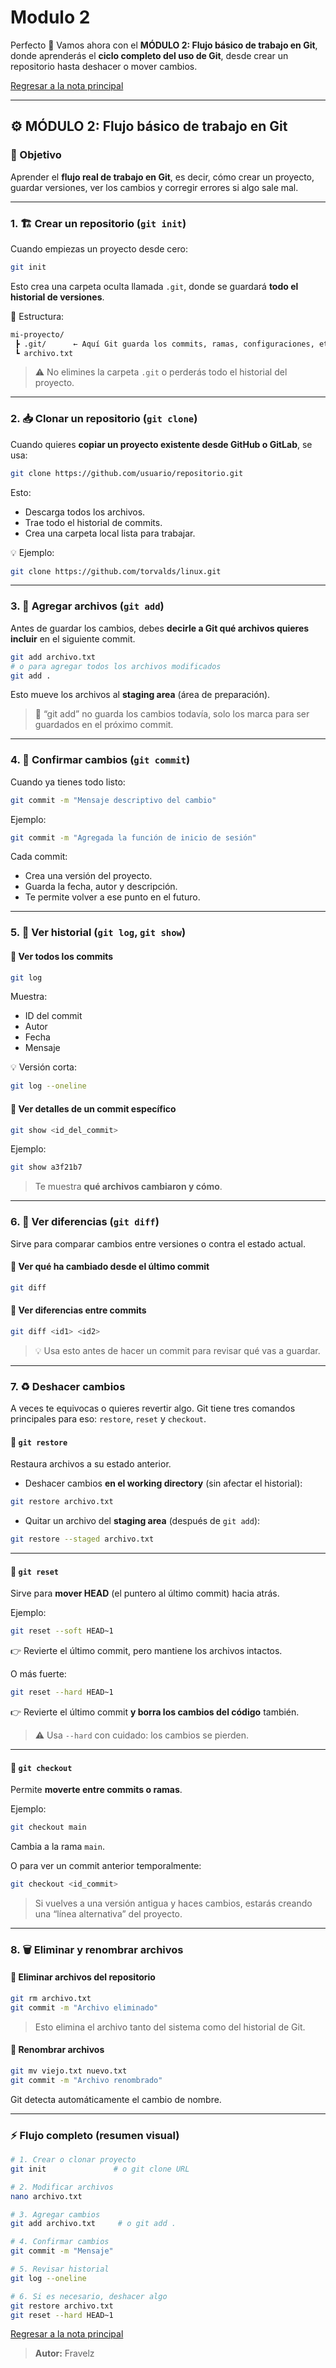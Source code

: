 # Modulo 2

Perfecto 💪
Vamos ahora con el **MÓDULO 2: Flujo básico de trabajo en Git**, donde aprenderás el **ciclo completo del uso de Git**, desde crear un repositorio hasta deshacer o mover cambios.

[Regresar a la nota principal](./../readme.md)

---

## ⚙️ MÓDULO 2: Flujo básico de trabajo en Git

### 🎯 Objetivo

Aprender el **flujo real de trabajo en Git**, es decir, cómo crear un proyecto, guardar versiones, ver los cambios y corregir errores si algo sale mal.

---

### 1. 🏗️ Crear un repositorio (`git init`)

Cuando empiezas un proyecto desde cero:

```bash
git init
```

Esto crea una carpeta oculta llamada `.git`, donde se guardará **todo el historial de versiones**.

📁 Estructura:

``` txt
mi-proyecto/
 ┣ .git/      ← Aquí Git guarda los commits, ramas, configuraciones, etc.
 ┗ archivo.txt
```

> ⚠️ No elimines la carpeta `.git` o perderás todo el historial del proyecto.

---

### 2. 📥 Clonar un repositorio (`git clone`)

Cuando quieres **copiar un proyecto existente desde GitHub o GitLab**, se usa:

```bash
git clone https://github.com/usuario/repositorio.git
```

Esto:

* Descarga todos los archivos.
* Trae todo el historial de commits.
* Crea una carpeta local lista para trabajar.

💡 Ejemplo:

```bash
git clone https://github.com/torvalds/linux.git
```

---

### 3. 📄 Agregar archivos (`git add`)

Antes de guardar los cambios, debes **decirle a Git qué archivos quieres incluir** en el siguiente commit.

```bash
git add archivo.txt
# o para agregar todos los archivos modificados
git add .
```

Esto mueve los archivos al **staging area** (área de preparación).

> 🔹 “git add” no guarda los cambios todavía, solo los marca para ser guardados en el próximo commit.

---

### 4. 💬 Confirmar cambios (`git commit`)

Cuando ya tienes todo listo:

```bash
git commit -m "Mensaje descriptivo del cambio"
```

Ejemplo:

```bash
git commit -m "Agregada la función de inicio de sesión"
```

Cada commit:

* Crea una versión del proyecto.
* Guarda la fecha, autor y descripción.
* Te permite volver a ese punto en el futuro.

---

### 5. 🧾 Ver historial (`git log`, `git show`)

#### 📜 Ver todos los commits

```bash
git log
```

Muestra:

* ID del commit
* Autor
* Fecha
* Mensaje

💡 Versión corta:

```bash
git log --oneline
```

#### 🔎 Ver detalles de un commit específico

```bash
git show <id_del_commit>
```

Ejemplo:

```bash
git show a3f21b7
```

> Te muestra **qué archivos cambiaron y cómo**.

---

### 6. 🧩 Ver diferencias (`git diff`)

Sirve para comparar cambios entre versiones o contra el estado actual.

#### 🔹 Ver qué ha cambiado desde el último commit

```bash
git diff
```

#### 🔹 Ver diferencias entre commits

```bash
git diff <id1> <id2>
```

> 💡 Usa esto antes de hacer un commit para revisar qué vas a guardar.

---

### 7. ♻️ Deshacer cambios

A veces te equivocas o quieres revertir algo.
Git tiene tres comandos principales para eso: `restore`, `reset` y `checkout`.

#### 🔹 `git restore`

Restaura archivos a su estado anterior.

* Deshacer cambios **en el working directory** (sin afectar el historial):

```bash
git restore archivo.txt
```

* Quitar un archivo del **staging area** (después de `git add`):

```bash
git restore --staged archivo.txt
```

---

#### 🔹 `git reset`

Sirve para **mover HEAD** (el puntero al último commit) hacia atrás.

Ejemplo:

```bash
git reset --soft HEAD~1
```

👉 Revierte el último commit, pero mantiene los archivos intactos.

O más fuerte:

```bash
git reset --hard HEAD~1
```

👉 Revierte el último commit **y borra los cambios del código** también.

> ⚠️ Usa `--hard` con cuidado: los cambios se pierden.

---

#### 🔹 `git checkout`

Permite **moverte entre commits o ramas**.

Ejemplo:

```bash
git checkout main
```

Cambia a la rama `main`.

O para ver un commit anterior temporalmente:

```bash
git checkout <id_commit>
```

> Si vuelves a una versión antigua y haces cambios, estarás creando una “línea alternativa” del proyecto.

---

### 8. 🗑️ Eliminar y renombrar archivos

#### 🔹 Eliminar archivos del repositorio

```bash
git rm archivo.txt
git commit -m "Archivo eliminado"
```

> Esto elimina el archivo tanto del sistema como del historial de Git.

#### 🔹 Renombrar archivos

```bash
git mv viejo.txt nuevo.txt
git commit -m "Archivo renombrado"
```

Git detecta automáticamente el cambio de nombre.

---

### ⚡ Flujo completo (resumen visual)

```bash
# 1. Crear o clonar proyecto
git init               # o git clone URL

# 2. Modificar archivos
nano archivo.txt

# 3. Agregar cambios
git add archivo.txt     # o git add .

# 4. Confirmar cambios
git commit -m "Mensaje"

# 5. Revisar historial
git log --oneline

# 6. Si es necesario, deshacer algo
git restore archivo.txt
git reset --hard HEAD~1
```

[Regresar a la nota principal](./../readme.md)

> **Autor:** Fravelz
